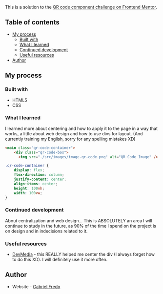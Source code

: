 This is a solution to the [QR code component challenge on Frontend Mentor](https://www.frontendmentor.io/challenges/qr-code-component-iux_sIO_H).

## Table of contents

- [My process](#my-process)
  - [Built with](#built-with)
  - [What I learned](#what-i-learned)
  - [Continued development](#continued-development)
  - [Useful resources](#useful-resources)
- [Author](#author)

## My process

### Built with

- HTML5
- CSS 

### What I learned

I learned more about centering and how to apply it to the page in a way that works, a little about web design and how to use divs for layout. (And currently training my English, sorry for any spelling mistakes XD)

```html
<main class="qr-code-container">
    <div class="qr-code-box">
      <img src="./src/images/image-qr-code.png" alt="QR Code Image" />
```
```css
.qr-code-container {
    display: flex;
    flex-direction: column;
    justify-content: center;
    align-items: center;
    height: 100vh;
    width: 100vw;
}
```

### Continued development

About centralization and web design... This is ABSOLUTELY an area I will continue to study in the future, as 90% of the time I spend on the project is on design and in indecisions related to it.

### Useful resources

- [DevMedia](https://www.devmedia.com.br/como-centralizar-divs-em-html-e-css/37568) - this REALLY helped me center the div (I always forget how to do this XD). I will definitely use it more often.


## Author

- Website - [Gabriel Fredo](https://gabriel-fredo.github.io/Portf-lio-simplificado/)